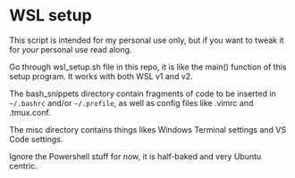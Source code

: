 # WSL setup

This script is intended for my personal use only, but if you want to tweak it
for *your* personal use read along.

Go through wsl_setup.sh file in this repo, it is like the main() function of
this setup program. It works with both WSL v1 and v2.

The bash_snippets directory contain fragments of code to be inserted in
`~/.bashrc` and/or `~/.profile`, as well as config files like .vimrc and
.tmux.conf.

The misc directory contains things likes Windows Terminal settings and VS Code
settings.

Ignore the Powershell stuff for now, it is half-baked and very Ubuntu centric.
